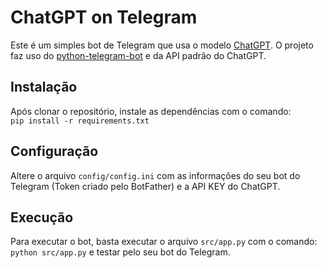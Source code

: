 # ChatGPT on Telegram

Este é um simples bot de Telegram que usa o modelo [ChatGPT](http://chat.openai.com).
O projeto faz uso do [python-telegram-bot](https://github.com/python-telegram-bot/python-telegram-bot) 
e da API padrão do ChatGPT.

## Instalação
Após clonar o repositório, instale as dependências com o comando:<br>
```pip install -r requirements.txt```

## Configuração
Altere o arquivo ```config/config.ini``` com as informações do 
seu bot do Telegram (Token criado pelo BotFather) e a API KEY do ChatGPT.

## Execução
Para executar o bot, basta executar o arquivo ```src/app.py``` com o comando:<br>
```python src/app.py``` e testar pelo seu bot do Telegram.